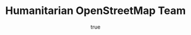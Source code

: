 ---
title: Humanitarian OpenStreetMap Team
description: 
author:
  name: TeachOSM Contributors
type:
thumbnail: 
link: https://www.hotosm.org/
tags:
- 
- 
---